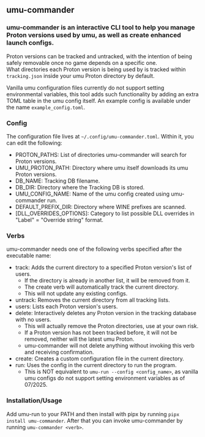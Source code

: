 ## umu-commander
### umu-commander is an interactive CLI tool to help you manage Proton versions used by umu, as well as create enhanced launch configs.

Proton versions can be tracked and untracked, with the intention of being safely removable once no game depends on a specific one.\
What directories each Proton version is being used by is tracked within `tracking.json` inside your umu Proton directory by default.

Vanilla umu configuration files currently do not support setting environmental variables, this tool adds such functionality by adding an extra TOML table in the umu config itself. An example config is available under the name `example_config.toml`.

### Config
The configuration file lives at `~/.config/umu-commander.toml`. Within it, you can edit the following:
* PROTON_PATHS: List of directories umu-commander will search for Proton versions.
* UMU_PROTON_PATH: Directory where umu itself downloads its umu Proton versions.
* DB_NAME: Tracking DB filename.
* DB_DIR: Directory where the Tracking DB is stored.
* UMU_CONFIG_NAME: Name of the umu config created using umu-commander run.
* DEFAULT_PREFIX_DIR: Directory where WINE prefixes are scanned.
* [DLL_OVERRIDES_OPTIONS]: Category to list possible DLL overrides in "Label" = "Override string" format.

### Verbs
umu-commander needs one of the following verbs specified after the executable name:
* track: Adds the current directory to a specified Proton version's list of users.
  * If the directory is already in another list, it will be removed from it.
  * The create verb will automatically track the current directory.
  * This will not update any existing configs.
* untrack:  Removes the current directory from all tracking lists.
* users: Lists each Proton version's users.
* delete: Interactively deletes any Proton version in the tracking database with no users.
  * This will actually remove the Proton directories, use at your own risk.
  * If a Proton version has not been tracked before, it will not be removed, neither will the latest umu Proton.
  * umu-commander will not delete anything without invoking this verb and receiving confirmation.
* create: Creates a custom configuration file in the current directory.
* run: Uses the config in the current directory to run the program.
  * This is NOT equivalent to `umu-run --config <config_name>`, as vanilla umu configs do not support setting environment variables as of 07/2025.
  
### Installation/Usage
Add umu-run to your PATH and then install with pipx by running `pipx install umu-commander`. After that you can invoke umu-commander by running `umu-commander <verb>`. 